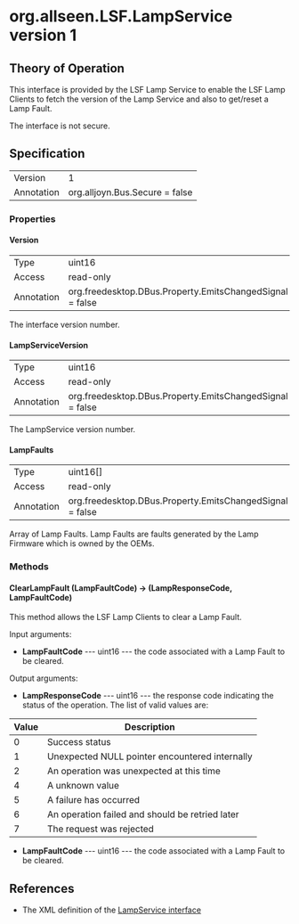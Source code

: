 # org.allseen.LSF.LampService version 1


## Theory of Operation
This interface is provided by the LSF Lamp Service to enable the LSF Lamp
Clients to fetch the version of the Lamp Service and also to get/reset a
Lamp Fault.

The interface is not secure.

## Specification

|              |       				|
|--------------|--------------------------------|
| Version      | 1     				|
| Annotation   | org.alljoyn.Bus.Secure = false |

### Properties

#### Version

|            |                                                          |
|------------|----------------------------------------------------------|
| Type       | uint16                                                   |
| Access     | read-only                                                |
| Annotation | org.freedesktop.DBus.Property.EmitsChangedSignal = false	|

The interface version number.

#### LampServiceVersion

|            |                                                          |
|------------|----------------------------------------------------------|
| Type       | uint16                                                   |
| Access     | read-only                                                |
| Annotation | org.freedesktop.DBus.Property.EmitsChangedSignal = false	|

The LampService version number.

#### LampFaults

|            |                                                          |
|------------|----------------------------------------------------------|
| Type       | uint16[]                                                 |
| Access     | read-only                                                |
| Annotation | org.freedesktop.DBus.Property.EmitsChangedSignal = false	|

Array of Lamp Faults. Lamp Faults are faults generated by the Lamp Firmware which is owned by the OEMs.

### Methods

#### ClearLampFault (LampFaultCode) -> (LampResponseCode, LampFaultCode)

This method allows the LSF Lamp Clients to clear a Lamp Fault. 

Input arguments: 

  * **LampFaultCode** --- uint16 --- the code associated with a Lamp Fault to be cleared.

Output arguments:

  * **LampResponseCode** --- uint16 --- the response code indicating the status of the operation. The list of valid
    values are:

| Value | Description                                                       		|
|-------|-------------------------------------------------------------------------------|
| 0     | Success status                                                   		|
| 1     | Unexpected NULL pointer encountered internally                                |
| 2     | An operation was unexpected at this time                          		|
| 4     | A unknown value                                                   		|
| 5     | A failure has occurred                                            		|
| 6     | An operation failed and should be retried later                   		|
| 7     | The request was rejected                                          		|

  * **LampFaultCode** --- uint16 --- the code associated with a Lamp Fault to be cleared.

## References

  * The XML definition of the [LampService interface](LampService-v1.xml)


